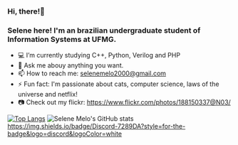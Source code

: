 ### Hi, there!👋 
### Selene here! I'm an brazilian undergraduate student of Information Systems at UFMG. 

- :computer: I’m currently studying C++, Python, Verilog and PHP
- 💬 Ask me abouy anything you want. 
- 📫 How to reach me: selenemelo2000@gmail.com
- ⚡ Fun fact: I'm passionate about cats, computer science, laws of the universe and netflix!
- :camera: Check out my flickr: https://www.flickr.com/photos/188150337@N03/

[![Top Langs](https://github-readme-stats.vercel.app/api/top-langs/?username=SeleneMelo&langs_count=8&theme=cobalt)](https://github.com/SeleneMelo/github-readme-stats)
![Selene Melo's GitHub stats](https://github-readme-stats.vercel.app/api?username=SeleneMelo&show_icons=true&theme=cobalt)
https://img.shields.io/badge/Discord-7289DA?style=for-the-badge&logo=discord&logoColor=white
